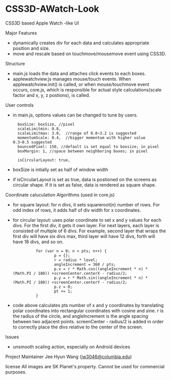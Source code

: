 # CSS3D-AWatch-Look
CSS3D based Apple Watch -like UI

Major Features 
- dynamically creates div for each data and calculates appropriate position and size.
- move and rescale based on touchmove/mousemove event using CSS3D.  

Structure
- main.js loads the data and attaches click events to each boxes. 
- applewatchview.js manages mouse/touch events. When applewatchview.init() is called, or when mouse/touchmove event occurs, core.js, which is responsible for actual style calculations(scale factor and x, y, z postions), is called. 

User controls 
- in main.js, options values can be changed to tune by users.
        
        boxSize: boxSize, //pixel
        scaleLimitmin: 0.8,
        scaleLimitmax: 3.0,  //range of 0.8~3.2 is suggested 
        momentumScale: 0.4,  //bigger momentum with higher value   0.3~0.5 suggested 
        bouncedPixel: 150, //default is set equal to boxsize; in pixel
        boxMargin: 1, //space between neighboring boxes; in pixel

        isCircularLayout: true,

- boxSize is intially set as half of window width
- if isCircularLayout is set as true, data is postioned on the screens as circular shape. If it is set as false, data is rendered as square shape. 

Coordinate caluculation Algorithms (used in core.js) 
- for square layout: for n divs, it sets squareroot(n) number of rows. For odd index of rows, it adds half of div width for x coordinates. 
- for circular layout: uses polar coordinate to set x and y values for each divs. For the first div, it gets it own layer. For next layers, each layer is consisted of multiple of 6 divs. For example, second layer that wraps the first div will have six divs max, third layer will have 12 divs, forth will have 18 divs, and so on. 

                for (var n = 0; n < pts; n++) {
                        p = {};
                        r = radius * level; 
                        angleIncrement = 360 / pts;
                        p.x = r * Math.cos((angleIncrement * n) * (Math.PI / 180)) +screenCenter.centerX - radius/2;
                        p.y = r * Math.sin((angleIncrement * n) * (Math.PI / 180)) +screenCenter.centerY - radius/2;
                        p.z = 0;
                        pt += 1;
                }

- code above calculates pts number of x and y coordinates by translating polar coordinates into rectangular coordinates with cosine and sine. r is the radius of the circle, and angleIncrement is the angle spacing between two adjacent points. screenCenter - radius/2 is added in order to correctly place the divs relative to the center of the screen. 

Issues
- unsmooth scaling action, especially on Android devices 

Project Maintainer 
Jee Hyun Wang (jw3046@columbia.edu)

license
All images are SK Planet's property. Cannot be used for commercial purposes. 
